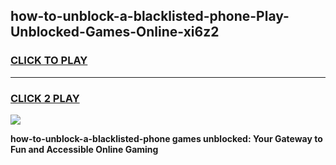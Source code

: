 
## how-to-unblock-a-blacklisted-phone-Play-Unblocked-Games-Online-xi6z2
<h3>
<a href="https://premium76.site?title=how-to-unblock-a-blacklisted-phone&ref=25A">CLICK TO PLAY</a></h3>
<hr>

<h3>
<a href="https://premium76.site?title=how-to-unblock-a-blacklisted-phone&ref=25A">CLICK 2 PLAY</a>
  
</h3>

<a href="https://premium76.site?title=how-to-unblock-a-blacklisted-phone&ref=25A"><img src="https://clearcache.store/games.png"></a>


**how-to-unblock-a-blacklisted-phone games unblocked: Your Gateway to Fun and Accessible Online Gaming**
